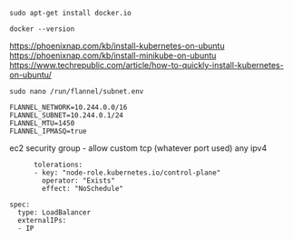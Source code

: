 `sudo apt-get install docker.io`

`docker --version`

https://phoenixnap.com/kb/install-kubernetes-on-ubuntu
https://phoenixnap.com/kb/install-minikube-on-ubuntu
https://www.techrepublic.com/article/how-to-quickly-install-kubernetes-on-ubuntu/

`sudo nano /run/flannel/subnet.env`

```
FLANNEL_NETWORK=10.244.0.0/16
FLANNEL_SUBNET=10.244.0.1/24
FLANNEL_MTU=1450
FLANNEL_IPMASQ=true
```

ec2 security group - allow custom tcp (whatever port used) any ipv4

```
      tolerations:
      - key: "node-role.kubernetes.io/control-plane"
        operator: "Exists"
        effect: "NoSchedule"
```

```
spec:
  type: LoadBalancer
  externalIPs:
  - IP
```
